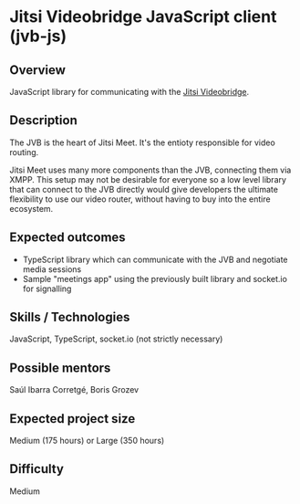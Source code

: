 # Jitsi Videobridge JavaScript client (jvb-js)

## Overview

JavaScript library for communicating with the [Jitsi Videobridge](https://github.com/jitsi/jitsi-videobridge).

## Description

The JVB is the heart of Jitsi Meet. It's the entioty responsible for video routing.

Jitsi Meet uses many more components than the JVB, connecting them via XMPP. This setup may not be desirable for everyone
so a low level library that can connect to the JVB directly would give developers the ultimate flexibility to use our
video router, without having to buy into the entire ecosystem.

## Expected outcomes

* TypeScript library which can communicate with the JVB and negotiate media sessions
* Sample "meetings app" using the previously built library and socket.io for signalling

## Skills / Technologies

JavaScript, TypeScript, socket.io (not strictly necessary)

## Possible mentors

Saúl Ibarra Corretgé, Boris Grozev

## Expected project size

Medium (175 hours) or Large (350 hours)

## Difficulty

Medium

